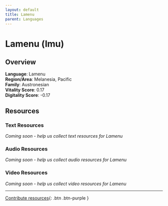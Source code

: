 ```yaml
---
layout: default
title: Lamenu
parent: Languages
---
```


# Lamenu (lmu)

## Overview

**Language**: Lamenu  
**Region/Area**: Melanesia, Pacific  
**Family**: Austronesian  
**Vitality Score**: 0.17  
**Digitality Score**: -0.17  

## Resources

### Text Resources
*Coming soon - help us collect text resources for Lamenu*

### Audio Resources
*Coming soon - help us collect audio resources for Lamenu*

### Video Resources
*Coming soon - help us collect video resources for Lamenu*

---

[Contribute resources](https://fairtrain.github.io/){: .btn .btn-purple }
